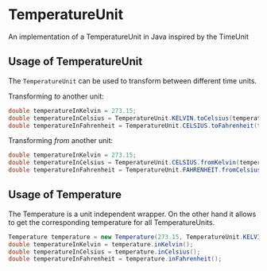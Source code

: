 # TemperatureUnit
An implementation of a TemperatureUnit in Java inspired by the TimeUnit

## Usage of TemperatureUnit
The `TemperatureUnit` can be used to transform between different time units.

Transforming *to* another unit:
```java
double temperatureInKelvin = 273.15;
double temperatureInCelsius = TemperatureUnit.KELVIN.toCelsius(temperatureInKelvin);
double temperatureInFahrenheit = TemperatureUnit.CELSIUS.toFahrenheit(temperatureInCelsius);
```

Transforming *from* another unit:
```java
double temperatureInKelvin = 273.15;
double temperatureInCelsius = TemperatureUnit.CELSIUS.fromKelvin(temperatureInKelvin);
double temperatureInFahrenheit = TemperatureUnit.FAHRENHEIT.fromCelsius(temperatureInCelsius);
```

## Usage of Temperature
The Temperature is a unit independent wrapper. On the other hand it allows to get the corresponding temperature for all TemperatureUnits.
```java
Temperature temperature = new Temperature(273.15, TemperatureUnit.KELVIN);
double temperatureInKelvin = temperature.inKelvin();
double temperatureInCelsius = temperature.inCelsius();
double temperatureInFahrenheit = temperature.inFahrenheit();
```